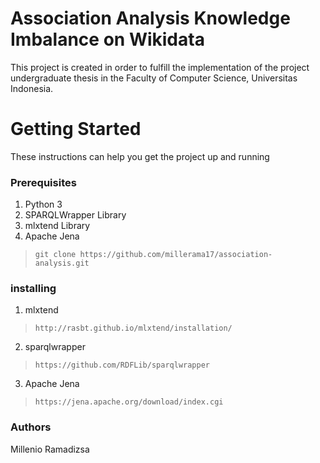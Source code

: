 # Association Analysis Knowledge Imbalance on Wikidata

This project is created in order to fulfill the implementation of the project undergraduate thesis in the Faculty of Computer Science, Universitas Indonesia.

# Getting Started

These instructions can help you get the project up and running

### Prerequisites
1. Python 3
2. SPARQLWrapper Library
3. mlxtend Library
4. Apache Jena

> `git clone https://github.com/millerama17/association-analysis.git`

### installing
1. mlxtend
>`http://rasbt.github.io/mlxtend/installation/`
2. sparqlwrapper
>`https://github.com/RDFLib/sparqlwrapper`
3. Apache Jena
>`https://jena.apache.org/download/index.cgi`

### Authors
Millenio Ramadizsa
